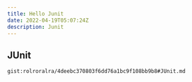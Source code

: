 ```yaml
---
title: Hello Junit
date: 2022-04-19T05:07:24Z
description: Junit
---
```


## JUnit
`gist:rolroralra/4deebc370803f6dd76a1bc9f108bb9b8#JUnit.md`
